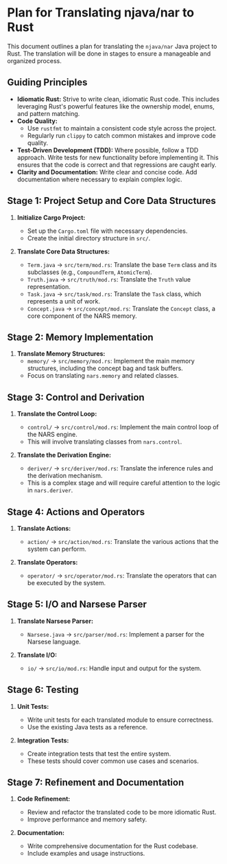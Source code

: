 # Plan for Translating njava/nar to Rust

This document outlines a plan for translating the `njava/nar` Java project to Rust. The translation will be done in stages to ensure a manageable and organized process.

## Guiding Principles

*   **Idiomatic Rust:** Strive to write clean, idiomatic Rust code. This includes leveraging Rust's powerful features like the ownership model, enums, and pattern matching.
*   **Code Quality:**
    *   Use `rustfmt` to maintain a consistent code style across the project.
    *   Regularly run `clippy` to catch common mistakes and improve code quality.
*   **Test-Driven Development (TDD):** Where possible, follow a TDD approach. Write tests for new functionality before implementing it. This ensures that the code is correct and that regressions are caught early.
*   **Clarity and Documentation:** Write clear and concise code. Add documentation where necessary to explain complex logic.

## Stage 1: Project Setup and Core Data Structures

1.  **Initialize Cargo Project:**
    *   Set up the `Cargo.toml` file with necessary dependencies.
    *   Create the initial directory structure in `src/`.

2.  **Translate Core Data Structures:**
    *   `Term.java` -> `src/term/mod.rs`: Translate the base `Term` class and its subclasses (e.g., `CompoundTerm`, `AtomicTerm`).
    *   `Truth.java` -> `src/truth/mod.rs`: Translate the `Truth` value representation.
    *   `Task.java` -> `src/task/mod.rs`: Translate the `Task` class, which represents a unit of work.
    *   `Concept.java` -> `src/concept/mod.rs`: Translate the `Concept` class, a core component of the NARS memory.

## Stage 2: Memory Implementation

1.  **Translate Memory Structures:**
    *   `memory/` -> `src/memory/mod.rs`: Implement the main memory structures, including the concept bag and task buffers.
    *   Focus on translating `nars.memory` and related classes.

## Stage 3: Control and Derivation

1.  **Translate the Control Loop:**
    *   `control/` -> `src/control/mod.rs`: Implement the main control loop of the NARS engine.
    *   This will involve translating classes from `nars.control`.

2.  **Translate the Derivation Engine:**
    *   `deriver/` -> `src/deriver/mod.rs`: Translate the inference rules and the derivation mechanism.
    *   This is a complex stage and will require careful attention to the logic in `nars.deriver`.

## Stage 4: Actions and Operators

1.  **Translate Actions:**
    *   `action/` -> `src/action/mod.rs`: Translate the various actions that the system can perform.

2.  **Translate Operators:**
    *   `operator/` -> `src/operator/mod.rs`: Translate the operators that can be executed by the system.

## Stage 5: I/O and Narsese Parser

1.  **Translate Narsese Parser:**
    *   `Narsese.java` -> `src/parser/mod.rs`: Implement a parser for the Narsese language.

2.  **Translate I/O:**
    *   `io/` -> `src/io/mod.rs`: Handle input and output for the system.

## Stage 6: Testing

1.  **Unit Tests:**
    *   Write unit tests for each translated module to ensure correctness.
    *   Use the existing Java tests as a reference.

2.  **Integration Tests:**
    *   Create integration tests that test the entire system.
    *   These tests should cover common use cases and scenarios.

## Stage 7: Refinement and Documentation

1.  **Code Refinement:**
    *   Review and refactor the translated code to be more idiomatic Rust.
    *   Improve performance and memory safety.

2.  **Documentation:**
    *   Write comprehensive documentation for the Rust codebase.
    *   Include examples and usage instructions.
